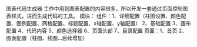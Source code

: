 图表代码生成器
工作中用到图表配置的内容很多，所以开发一套通过页面控制图表样式，进而生成代码的工具。
模块：  组件：1、详细配置（柱图设置、颜色配置、图例配置、网格配置、标题配置、x轴配置、y轴配置）
            2、基础配置
            3、画布配置
            4、代码内容
            5、颜色选择器
            6、页面头部
            7、目录配置
        页面：1、首页
            2、图表配置（柱图、线图...后续增加）